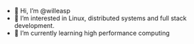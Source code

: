- 👋 Hi, I’m @willeasp
- 👀 I’m interested in Linux, distributed systems and full stack development.
- 🌱 I’m currently learning high performance computing
<!-- - 💞️ I’m looking to collaborate on
- 📫 How to reach me -->

<!---
willeasp/willeasp is a ✨ special ✨ repository because its `README.md` (this file) appears on your GitHub profile.
You can click the Preview link to take a look at your changes.
--->
